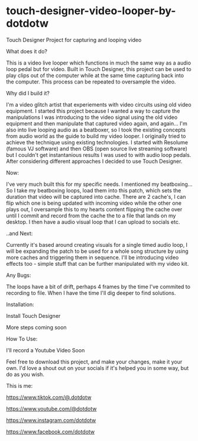# touch-designer-video-looper-by-dotdotw

Touch Designer Project for capturing and looping video

What does it do?

This is a video live looper which functions in much the same way as a audio loop pedal but for video.
Built in Touch Designer, this project can be used to play clips out of the computer while at the same time capturing back into the computer.
This process can be repeated to oversample the video.


Why did I build it?

I'm a video glitch artist that experiements with video circuits using old video equipment.
I started this project because I wanted a way to capture the manipulations I was introducing to the video signal using the old video equipment and then manipulate that captured video again, and again...
I'm also into live looping audio as a beatboxer, so I took the existing concepts from audio world as the guide to build my video looper.
I originally tried to achieve the technique using existing technologies. I started with Resolume (famous VJ software) and then OBS (open source live streaming software) but I couldn't get instantanious results I was used to with audio loop pedals.
After considering different approaches I decided to use Touch Designer.


Now:

I've very much built this for my specific needs. I mentioned my beatboxing...
So I take my beatboxing loops, load them into this patch, which sets the duration that video will be captured into cache.
There are 2 cache's, I can flip which one is being updated with incoming video while the other one plays out, I oversample this to my hearts content flipping the cache over until I commit and record from the cache the to a file that lands on my desktop.
I then have a audio visual loop that I can upload to socials etc.


..and Next:

Currently it's based around creating visuals for a single timed audio loop, I will be expanding the patch to be used for a whole song structure by using more caches and triggering them in sequence.
I'll be introducing video effects too - simple stuff that can be further manipulated with my video kit.


Any Bugs:

The loops have a bit of drift, perhaps 4 frames by the time I've commited to recording to file.
When I have the time I'll dig deeper to find solutions.


Installation:

Install Touch Designer

More steps coming soon


How To Use:

I'll record a Youtube Video Soon


Feel free to download this project, and make your changes, make it your own. I'd love a shout out on your socials if it's helped you in some way, but do as you wish.


This is me:

https://www.tiktok.com/@.dotdotw

https://www.youtube.com/@dotdotw

https://www.instagram.com/dotdotw

https://www.facebook.com/dotdotw
